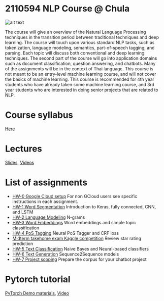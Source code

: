 # 2110594 NLP Course @ Chula

![alt text](https://github.com/ekapolc/nlp_course/raw/master/gcloud/image/darksidenlp.jpg "join nlp")

The course will give an overview of the Natural Language Processing techniques in the transition period between traditional techniques and deep learning. The course will touch upon various standard NLP tasks, such as tokenization, language modeling, semantics, part-of-speech tagging, and parsing. Each topic will discuss both conventional and deep learning techniques. The second part of the course will go into application domains such as document classification, question answering, and chatbots. Many of the assignments will be in the context of Thai language. This course is not meant to be an entry-level machine learning course, and will not cover the basics of machine learning. This course is recommended for 4th year students who have already taken some machine learning course, and 3rd year students who are interested in doing senior projects that are related to NLP.

# Course syllabus
[Here](syllabus.pdf)

# Lectures
[Slides](slides), [Videos](https://www.youtube.com/playlist?list=PLcBOyD1N1T-NP11DsVK9XcN54rvfGBb96)

# List of assignments
* [HW-0 Google Cloud setup](HW0) 
For non GCloud users see specific instructions in each assignment.
* [HW-1 Word Segmentation](HW1) Introduction to Keras, fully connected, CNN, and LSTM
* [HW-2 Language Modeling](HW2) N-grams
* [HW-3 Word Embeddings](HW3) Word embeddings and simple topic classification
* [HW-4 PoS Tagging](HW4) Neural PoS Tagger and CRF loss
* [Midterm takehome exam Kaggle competition](http://bit.ly/cu-2018-nlp) Review star rating prediction
* [HW-5 Text Classification](HW5) Naive Bayes and Neural-based classifiers
* [HW-6 Text Generation](HW6) Sequence2Sequence models
* [HW-7 Project scoping](HW7) Prepare the corpus for your chatbot project

# Pytorch tutorial
[PyTorch Demo materials](PyTorchDemo), [Video](https://youtu.be/38ZTZncI_4Q)
